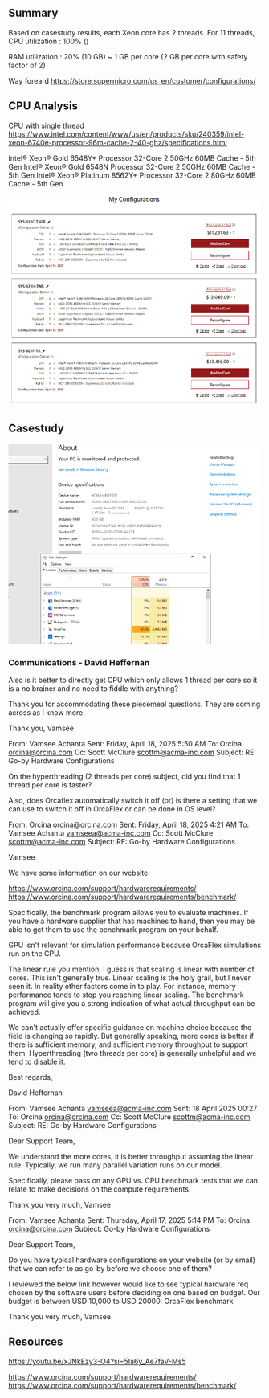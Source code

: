 

## Summary

Based on casestudy results, 
each Xeon core has 2 threads. For 11 threads,
CPU utilization : 100% ()

RAM utilization : 20% (10 GB) ~ 1 GB per core (2 GB per core with safety factor of 2)

Way foreard
https://store.supermicro.com/us_en/customer/configurations/




## CPU Analysis 

CPU with single thread
https://www.intel.com/content/www/us/en/products/sku/240359/intel-xeon-6740e-processor-96m-cache-2-40-ghz/specifications.html

Intel® Xeon® Gold 6548Y+ Processor 32-Core 2.50GHz 60MB Cache - 5th Gen
Intel® Xeon® Gold 6548N Processor 32-Core 2.50GHz 60MB Cache - 5th Gen
Intel® Xeon® Platinum 8562Y+ Processor 32-Core 2.80GHz 60MB Cache - 5th Gen

![alt text](image-1.png)

## Casestudy


![alt text](xeon_12core.png)


### Communications - David Heffernan

Also is it better to directly get CPU which only allows 1 thread per core so it is a no brainer and no need to fiddle with anything?

Thank you for accommodating these piecemeal questions. They are coming across as I know more.

Thank you,
Vamsee

From: Vamsee Achanta 
Sent: Friday, April 18, 2025 5:50 AM
To: Orcina <orcina@orcina.com>
Cc: Scott McClure <scottm@acma-inc.com>
Subject: RE: Go-by Hardware Configurations

On the hyperthreading (2 threads per core) subject, did you find that 1 thread per core is faster? 

Also, does Orcaflex automatically switch it off (or) is there a setting that we can use to switch it off in OrcaFlex or can be done in OS level?

From: Orcina <orcina@orcina.com> 
Sent: Friday, April 18, 2025 4:21 AM
To: Vamsee Achanta <vamseea@acma-inc.com>
Cc: Scott McClure <scottm@acma-inc.com>
Subject: RE: Go-by Hardware Configurations

Vamsee

We have some information on our website:

https://www.orcina.com/support/hardwarerequirements/
https://www.orcina.com/support/hardwarerequirements/benchmark/

Specifically, the benchmark program allows you to evaluate machines. If you have a hardware supplier that has machines to hand, then you may be able to get them to use the benchmark program on your behalf.

GPU isn't relevant for simulation performance because OrcaFlex simulations run on the CPU.

The linear rule you mention, I guess is that scaling is linear with number of cores. This isn't generally true. Linear scaling is the holy grail, but I never seen it. In reality other factors come in to play. For instance, memory performance tends to stop you reaching linear scaling. The benchmark program will give you a strong indication of what actual throughput can be achieved.

We can't actually offer specific guidance on machine choice because the field is changing so rapidly. But generally speaking, more cores is better if there is sufficient memory, and sufficient memory throughput to support them. Hyperthreading (two threads per core) is generally unhelpful and we tend to disable it.

Best regards,

David Heffernan

From: Vamsee Achanta <vamseea@acma-inc.com> 
Sent: 18 April 2025 00:27
To: Orcina <orcina@orcina.com>
Cc: Scott McClure <scottm@acma-inc.com>
Subject: RE: Go-by Hardware Configurations

Dear Support Team,

We understand the more cores, it is better throughput assuming the linear rule. Typically, we run many parallel variation runs on our model.

Specifically, please pass on any GPU vs. CPU benchmark tests that we can relate to make decisions on the compute requirements.

Thank you very much,
Vamsee

From: Vamsee Achanta 
Sent: Thursday, April 17, 2025 5:14 PM
To: Orcina <orcina@orcina.com>
Subject: Go-by Hardware Configurations

Dear Support Team,

Do you have typical hardware configurations on your website (or by email) that we can refer to as go-by before we choose one of them? 

I reviewed the below link however would like to see typical hardware req chosen by the software users before deciding on one based on budget. Our budget is between USD 10,000 to USD 20000:
OrcaFlex benchmark

Thank you very much,
Vamsee


## Resources

https://youtu.be/xJNkEzy3-O4?si=5Ia6y_Ae7faV-Ms5

https://www.orcina.com/support/hardwarerequirements/
https://www.orcina.com/support/hardwarerequirements/benchmark/
